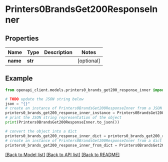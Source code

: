 # Printers0BrandsGet200ResponseInner


## Properties

Name | Type | Description | Notes
------------ | ------------- | ------------- | -------------
**name** | **str** |  | [optional] 

## Example

```python
from openapi_client.models.printers0_brands_get200_response_inner import Printers0BrandsGet200ResponseInner

# TODO update the JSON string below
json = "{}"
# create an instance of Printers0BrandsGet200ResponseInner from a JSON string
printers0_brands_get200_response_inner_instance = Printers0BrandsGet200ResponseInner.from_json(json)
# print the JSON string representation of the object
print(Printers0BrandsGet200ResponseInner.to_json())

# convert the object into a dict
printers0_brands_get200_response_inner_dict = printers0_brands_get200_response_inner_instance.to_dict()
# create an instance of Printers0BrandsGet200ResponseInner from a dict
printers0_brands_get200_response_inner_from_dict = Printers0BrandsGet200ResponseInner.from_dict(printers0_brands_get200_response_inner_dict)
```
[[Back to Model list]](../README.md#documentation-for-models) [[Back to API list]](../README.md#documentation-for-api-endpoints) [[Back to README]](../README.md)


